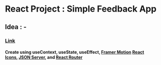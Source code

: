 # React Project : Simple Feedback App

## Idea : -

### [Link](https://rizal-simple-feedback.netlify.app)

#### Create using useContext, useState, useEffect, [Framer Motion](https://www.framer.com/) [React Icons](https://react-icons.github.io/react-icons/), [JSON Server](https://www.npmjs.com/package/json-server), and [React Router](https://reactrouter.com/en/main)
